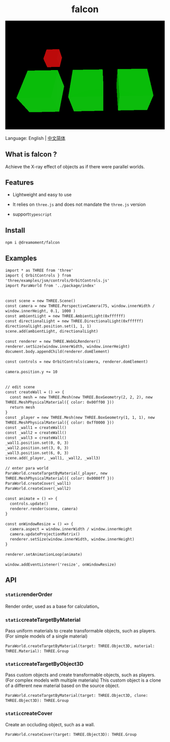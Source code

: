 <h1 align="center">falcon</h1>

![](/docs/preview.gif)

Language: English | [中文简体](README_zh_cn.md)

## What is falcon ?

Achieve the X-ray effect of objects as if there were parallel worlds.

## Features

- Lightweight and easy to use

- It relies on `three.js` and does not mandate the `three.js` version

- support`typescript`

## Install

```agsl
npm i @dreamoment/falcon
```

## Examples

```
import * as THREE from 'three'
import { OrbitControls } from 'three/examples/jsm/controls/OrbitControls.js'
import ParaWorld from '../package/index'


const scene = new THREE.Scene()
const camera = new THREE.PerspectiveCamera(75, window.innerWidth / window.innerHeight, 0.1, 1000 )
const ambientLight = new THREE.AmbientLight(0xffffff)
const directionalLight = new THREE.DirectionalLight(0xffffff)
directionalLight.position.set(1, 1, 1)
scene.add(ambientLight, directionalLight)

const renderer = new THREE.WebGLRenderer()
renderer.setSize(window.innerWidth, window.innerHeight)
document.body.appendChild(renderer.domElement)

const controls = new OrbitControls(camera, renderer.domElement)

camera.position.y += 10


// edit scene
const createWall = () => {
  const mesh = new THREE.Mesh(new THREE.BoxGeometry(2, 2, 2), new THREE.MeshPhysicalMaterial({ color: 0x00ff00 }))
  return mesh
}
const _player = new THREE.Mesh(new THREE.BoxGeometry(1, 1, 1), new THREE.MeshPhysicalMaterial({ color: 0xff0000 }))
const _wall1 = createWall()
const _wall2 = createWall()
const _wall3 = createWall()
_wall1.position.set(0, 0, 3)
_wall2.position.set(3, 0, 3)
_wall3.position.set(6, 0, 3)
scene.add(_player, _wall1, _wall2, _wall3)

// enter para world
ParaWorld.createTargetByMaterial(_player, new THREE.MeshPhysicalMaterial({ color: 0x0000ff }))
ParaWorld.createCover(_wall1)
ParaWorld.createCover(_wall2)

const animate = () => {
  controls.update()
  renderer.render(scene, camera)
}

const onWindowResize = () => {
  camera.aspect = window.innerWidth / window.innerHeight
  camera.updateProjectionMatrix()
  renderer.setSize(window.innerWidth, window.innerHeight)
}

renderer.setAnimationLoop(animate)

window.addEventListener('resize', onWindowResize)
```

## API

### `static`renderOrder

Render order, used as a base for calculation。

### `static`createTargetByMaterial

Pass uniform materials to create transformable objects, such as players. (For simple models of a single material)

```
ParaWorld.createTargetByMaterial(target: THREE.Object3D, material: THREE.Material): THREE.Group
```

### `static`createTargetByObject3D

Pass custom objects and create transformable objects, such as players. (For complex models with multiple materials) This custom object is a clone of a different new material based on the source object.

```
ParaWorld.createTargetByMaterial(target: THREE.Object3D, clone: THREE.Object3D): THREE.Group
```

### `static`createCover

Create an occluding object, such as a wall.

```
ParaWorld.createCover(target: THREE.Object3D): THREE.Group
```
